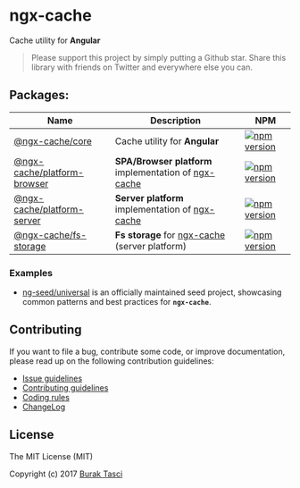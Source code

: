 # ngx-cache
Cache utility for **Angular**

> Please support this project by simply putting a Github star. Share this library with friends on Twitter and everywhere else you can.

## Packages:
Name | Description | NPM
--- | --- | ---
[@ngx-cache/core](https://github.com/fulls1z3/ngx-cache/tree/master/packages/@ngx-cache/core) | Cache utility for **Angular** | [![npm version](https://badge.fury.io/js/%40ngx-cache%2Fcore.svg)](https://www.npmjs.com/package/@ngx-cache/core)
[@ngx-cache/platform-browser](https://github.com/fulls1z3/ngx-cache/tree/master/packages/@ngx-cache/platform-browser) | **SPA/Browser platform** implementation of [ngx-cache] | [![npm version](https://badge.fury.io/js/%40ngx-cache%2Fplatform-browser.svg)](https://www.npmjs.com/package/@ngx-cache/platform-browser)
[@ngx-cache/platform-server](https://github.com/fulls1z3/ngx-cache/tree/master/packages/@ngx-cache/platform-server) | **Server platform** implementation of [ngx-cache] | [![npm version](https://badge.fury.io/js/%40ngx-cache%2Fplatform-server.svg)](https://www.npmjs.com/package/@ngx-cache/platform-server)
[@ngx-cache/fs-storage](https://github.com/fulls1z3/ngx-cache/tree/master/packages/@ngx-cache/fs-storage) | **Fs storage** for [ngx-cache] (server platform) | [![npm version](https://badge.fury.io/js/%40ngx-cache%2Ffs-storage.svg)](https://www.npmjs.com/package/@ngx-cache/fs-storage)

### Examples
- [ng-seed/universal] is an officially maintained seed project, showcasing common patterns and best practices for **`ngx-cache`**.

## Contributing
If you want to file a bug, contribute some code, or improve documentation, please read up on the following contribution guidelines:
- [Issue guidelines](CONTRIBUTING.md#submit)
- [Contributing guidelines](CONTRIBUTING.md)
- [Coding rules](CONTRIBUTING.md#rules)
- [ChangeLog](CHANGELOG.md)

## License
The MIT License (MIT)

Copyright (c) 2017 [Burak Tasci]

[ngx-cache]: https://github.com/fulls1z3/ngx-cache
[ng-seed/universal]: https://github.com/ng-seed/universal
[Burak Tasci]: https://github.com/fulls1z3
